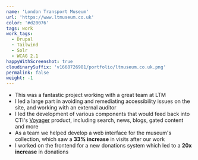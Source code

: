 ```yaml
---
name: 'London Transport Museum'
url: 'https://www.ltmuseum.co.uk'
color: '#d20076'
tags: work
work_tags:
  - Drupal
  - Tailwind
  - Solr
  - WCAG 2.1
happyWithScreenshot: true
cloudinarySuffix: 'v1668726981/portfolio/ltmuseum.co.uk.png'
permalink: false
weight: -1
---
```


- This was a fantastic project working with a great team at LTM
- I led a large part in avoiding and remediating accessibility issues on the site, and working with an external auditor
- I led the development of various components that would feed back into CTI's [Voyager](https://wolstenhol.me/work#cti-voyager) product, including search, news, blogs, gated content and more
- As a team we helped develop a web interface for the museum's collection, which saw a **33% increase** in visits after our work
- I worked on the frontend for a new donations system which led to a **20x increase** in donations
